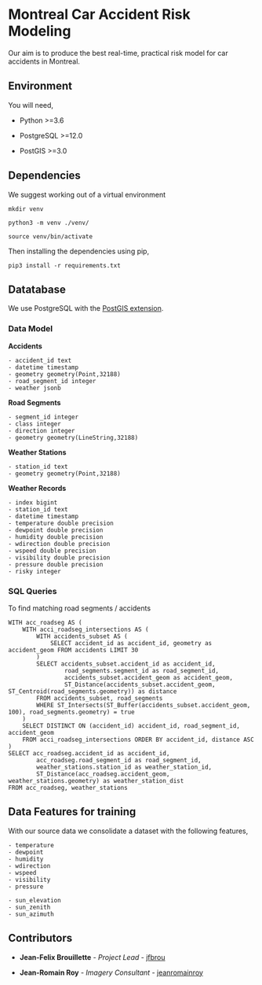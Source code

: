 # Montreal Car Accident Risk Modeling

Our aim is to produce the best real-time, practical risk model for car accidents in Montreal.


## Environment

You will need,

 - Python >=3.6

 - PostgreSQL >=12.0

 - PostGIS >=3.0


## Dependencies

We suggest working out of a virtual environment

    mkdir venv

    python3 -m venv ./venv/

    source venv/bin/activate


Then installing the dependencies using pip,

    pip3 install -r requirements.txt


## Datatabase

We use PostgreSQL with the [PostGIS extension](https://postgis.net/).

### Data Model


**Accidents**

    - accident_id text
    - datetime timestamp
    - geometry geometry(Point,32188)
    - road_segment_id integer
    - weather jsonb


**Road Segments**

    - segment_id integer
    - class integer
    - direction integer
    - geometry geometry(LineString,32188)


**Weather Stations**

    - station_id text
    - geometry geometry(Point,32188)


**Weather Records**

    - index bigint
    - station_id text
    - datetime timestamp
    - temperature double precision
    - dewpoint double precision
    - humidity double precision
    - wdirection double precision
    - wspeed double precision
    - visibility double precision
    - pressure double precision
    - risky integer


### SQL Queries

To find matching road segments / accidents

    WITH acc_roadseg AS (
        WITH acci_roadseg_intersections AS (
            WITH accidents_subset AS (
                SELECT accident_id as accident_id, geometry as accident_geom FROM accidents LIMIT 30
            )
            SELECT accidents_subset.accident_id as accident_id,
                    road_segments.segment_id as road_segment_id,
                    accidents_subset.accident_geom as accident_geom,
                    ST_Distance(accidents_subset.accident_geom, ST_Centroid(road_segments.geometry)) as distance
            FROM accidents_subset, road_segments
            WHERE ST_Intersects(ST_Buffer(accidents_subset.accident_geom, 100), road_segments.geometry) = true
        )
        SELECT DISTINCT ON (accident_id) accident_id, road_segment_id, accident_geom
        FROM acci_roadseg_intersections ORDER BY accident_id, distance ASC
    )
    SELECT acc_roadseg.accident_id as accident_id,
            acc_roadseg.road_segment_id as road_segment_id,
            weather_stations.station_id as weather_station_id,
            ST_Distance(acc_roadseg.accident_geom, weather_stations.geometry) as weather_station_dist
    FROM acc_roadseg, weather_stations


## Data Features for training

With our source data we consolidate a dataset with the following features,

    - temperature
    - dewpoint
    - humidity
    - wdirection
    - wspeed
    - visibility
    - pressure

    - sun_elevation
    - sun_zenith
    - sun_azimuth


## Contributors

* **Jean-Felix Brouillette** - *Project Lead* - [jfbrou](https://github.com/jfbrou)

* **Jean-Romain Roy** - *Imagery Consultant* - [jeanromainroy](https://github.com/jeanromainroy)